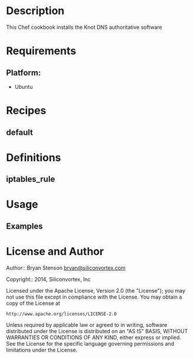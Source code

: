 Description
===========

This Chef cookbook installs the Knot DNS authoritative software

Requirements
============

## Platform:

* Ubuntu

Recipes
=======

default
-------


Definitions
===========


iptables\_rule
--------------


Usage
=====


Examples
--------

License and Author
==================

Author:: Bryan Stenson <bryan@siliconvortex.com>

Copyright:: 2014, Siliconvortex, Inc

Licensed under the Apache License, Version 2.0 (the "License");
you may not use this file except in compliance with the License.
You may obtain a copy of the License at

    http://www.apache.org/licenses/LICENSE-2.0

Unless required by applicable law or agreed to in writing, software
distributed under the License is distributed on an "AS IS" BASIS,
WITHOUT WARRANTIES OR CONDITIONS OF ANY KIND, either express or implied.
See the License for the specific language governing permissions and
limitations under the License.
